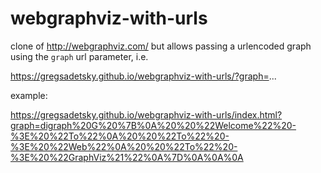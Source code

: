 # webgraphviz-with-urls

clone of http://webgraphviz.com/ but allows passing a urlencoded graph using the `graph` url parameter, i.e.

https://gregsadetsky.github.io/webgraphviz-with-urls/?graph=...

example:

https://gregsadetsky.github.io/webgraphviz-with-urls/index.html?graph=digraph%20G%20%7B%0A%20%20%22Welcome%22%20-%3E%20%22To%22%0A%20%20%22To%22%20-%3E%20%22Web%22%0A%20%20%22To%22%20-%3E%20%22GraphViz%21%22%0A%7D%0A%0A%0A
